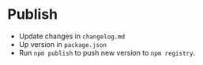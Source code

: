 # Publish

* Update changes in `changelog.md`
* Up version in `package.json`
* Run `npm publish` to push new version to `npm registry`.
